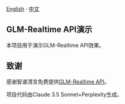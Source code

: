 [English](./README.md) · [中文](./README.zh-CN.md)

## GLM-Realtime API演示

本项目用于演示GLM-Realtime API效果。

## 致谢

感谢智谱清言免费提供[GLM-Realtime API](https://www.bigmodel.cn/dev/howuse/glm-realtime)。

项目代码由Claude 3.5 Sonnet+Perplexity生成。